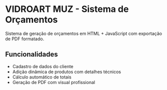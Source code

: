 
# VIDROART MUZ - Sistema de Orçamentos

Sistema de geração de orçamentos em HTML + JavaScript com exportação de PDF formatado.

## Funcionalidades

- Cadastro de dados do cliente
- Adição dinâmica de produtos com detalhes técnicos
- Cálculo automático de totais
- Geração de PDF com visual profissional
    

